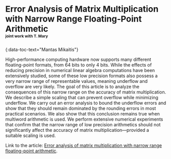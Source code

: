 <h3 id="mikaitis" style="text-align: left;font-size:26px !important;">Error Analysis of Matrix Multiplication with Narrow Range Floating-Point Arithmetic <div style="font-size:12px !important;">joint work with T. Mary</div></h3>
{:data-toc-text="Mantas Mikaitis"}

High-performance computing hardware now supports many different floating-point 
formats, from 64 bits to only 4 bits. While the effects of reducing precision 
in numerical linear algebra computations have been extensively studied, some of
these low precision formats also possess a very narrow range of representable 
values, meaning underflow and overflow are very likely. The goal of this 
article is to analyze the consequences of this narrow range on the accuracy of
matrix multiplication. We describe a simple scaling that can prevent overflow
while minimizing underflow. We carry out an error analysis to bound the 
underflow errors and show that they should remain dominated by the rounding 
errors in most practical scenarios. We also show that this conclusion remains 
true when multiword arithmetic is used. We perform extensive numerical 
experiments that confirm that the narrow range of low precision arithmetics 
should not significantly affect the accuracy of matrix multiplication—provided
a suitable scaling is used.

Link to the article: [Error analysis of matrix multiplication with narrow
range floating-point arithmetic](https://hal.science/hal-04671474v2/document).
